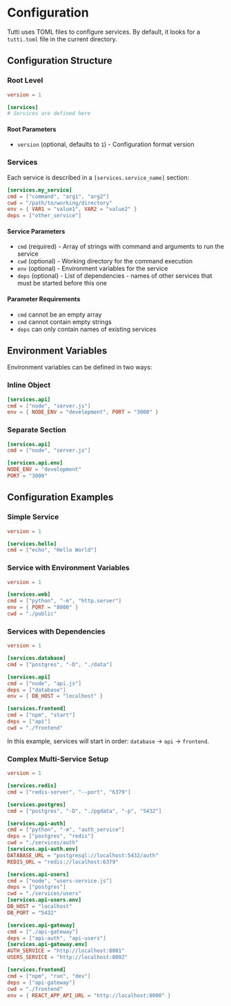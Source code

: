 # Configuration

Tutti uses TOML files to configure services. By default, it looks for a `tutti.toml` file in the current directory.

## Configuration Structure

### Root Level

```toml
version = 1

[services]
# Services are defined here
```

#### Root Parameters

- `version` (optional, defaults to `1`) - Configuration format version

### Services

Each service is described in a `[services.service_name]` section:

```toml
[services.my_service]
cmd = ["command", "arg1", "arg2"]
cwd = "/path/to/working/directory"
env = { VAR1 = "value1", VAR2 = "value2" }
deps = ["other_service"]
```

#### Service Parameters

- `cmd` (required) - Array of strings with command and arguments to run the service
- `cwd` (optional) - Working directory for the command execution
- `env` (optional) - Environment variables for the service
- `deps` (optional) - List of dependencies - names of other services that must be started before this one

#### Parameter Requirements

- `cmd` cannot be an empty array
- `cmd` cannot contain empty strings
- `deps` can only contain names of existing services

## Environment Variables

Environment variables can be defined in two ways:

### Inline Object

```toml
[services.api]
cmd = ["node", "server.js"]
env = { NODE_ENV = "development", PORT = "3000" }
```

### Separate Section

```toml
[services.api]
cmd = ["node", "server.js"]

[services.api.env]
NODE_ENV = "development"
PORT = "3000"
```

## Configuration Examples

### Simple Service

```toml
version = 1

[services.hello]
cmd = ["echo", "Hello World"]
```

### Service with Environment Variables

```toml
version = 1

[services.web]
cmd = ["python", "-m", "http.server"]
env = { PORT = "8000" }
cwd = "./public"
```

### Services with Dependencies

```toml
version = 1

[services.database]
cmd = ["postgres", "-D", "./data"]

[services.api]
cmd = ["node", "api.js"]
deps = ["database"]
env = { DB_HOST = "localhost" }

[services.frontend]
cmd = ["npm", "start"]
deps = ["api"]
cwd = "./frontend"
```

In this example, services will start in order: `database` → `api` → `frontend`.

### Complex Multi-Service Setup

```toml
version = 1

[services.redis]
cmd = ["redis-server", "--port", "6379"]

[services.postgres]
cmd = ["postgres", "-D", "./pgdata", "-p", "5432"]

[services.api-auth]
cmd = ["python", "-m", "auth_service"]
deps = ["postgres", "redis"]
cwd = "./services/auth"
[services.api-auth.env]
DATABASE_URL = "postgresql://localhost:5432/auth"
REDIS_URL = "redis://localhost:6379"

[services.api-users]
cmd = ["node", "users-service.js"]
deps = ["postgres"]
cwd = "./services/users"
[services.api-users.env]
DB_HOST = "localhost"
DB_PORT = "5432"

[services.api-gateway]
cmd = ["./api-gateway"]
deps = ["api-auth", "api-users"]
[services.api-gateway.env]
AUTH_SERVICE = "http://localhost:8001"
USERS_SERVICE = "http://localhost:8002"

[services.frontend]
cmd = ["npm", "run", "dev"]
deps = ["api-gateway"]
cwd = "./frontend"
env = { REACT_APP_API_URL = "http://localhost:8000" }
```
